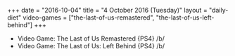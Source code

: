 +++
date = "2016-10-04"
title = "4 October 2016 (Tuesday)"
layout = "daily-diet"
video-games = ["the-last-of-us-remastered", "the-last-of-us-left-behind"]
+++


* Video Game: The Last of Us Remastered {PS4} /b/
* Video Game: The Last of Us: Left Behind {PS4} /b/